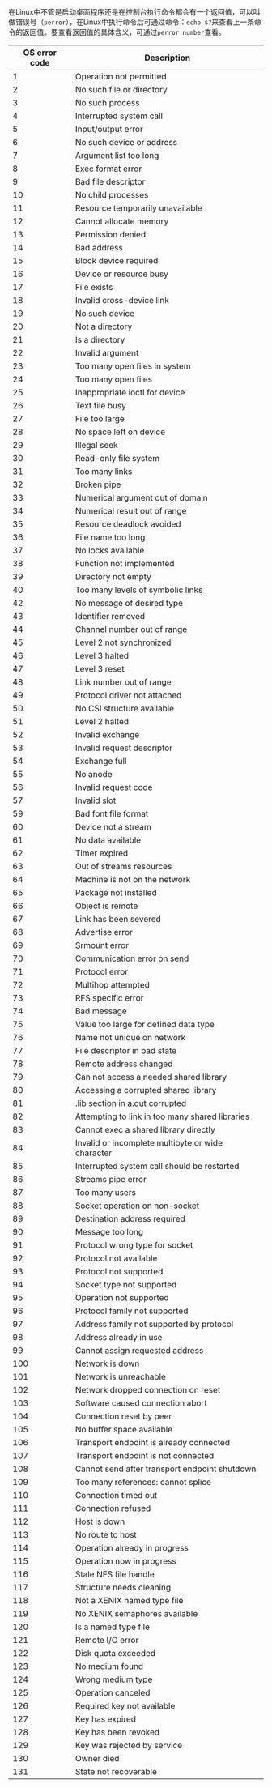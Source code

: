 在Linux中不管是启动桌面程序还是在控制台执行命令都会有一个返回值，可以叫做错误号（`perror`），在Linux中执行命令后可通过命令：`echo $?`来查看上一条命令的返回值。要查看返回值的具体含义，可通过`perror number`查看。

| OS error code | Description                                        |
|---------------|----------------------------------------------------|
| 1             | Operation not permitted                            |
| 2             | No such file or directory                          |
| 3             | No such process                                    |
| 4             | Interrupted system call                            |
| 5             | Input/output error                                 |
| 6             | No such device or address                          |
| 7             | Argument list too long                             |
| 8             | Exec format error                                  |
| 9             | Bad file descriptor                                |
| 10            | No child processes                                 |
| 11            | Resource temporarily unavailable                   |
| 12            | Cannot allocate memory                             |
| 13            | Permission denied                                  |
| 14            | Bad address                                        |
| 15            | Block device required                              |
| 16            | Device or resource busy                            |
| 17            | File exists                                        |
| 18            | Invalid cross-device link                          |
| 19            | No such device                                     |
| 20            | Not a directory                                    |
| 21            | Is a directory                                     |
| 22            | Invalid argument                                   |
| 23            | Too many open files in system                      |
| 24            | Too many open files                                |
| 25            | Inappropriate ioctl for device                     |
| 26            | Text file busy                                     |
| 27            | File too large                                     |
| 28            | No space left on device                            |
| 29            | Illegal seek                                       |
| 30            | Read-only file system                              |
| 31            | Too many links                                     |
| 32            | Broken pipe                                        |
| 33            | Numerical argument out of domain                   |
| 34            | Numerical result out of range                      |
| 35            | Resource deadlock avoided                          |
| 36            | File name too long                                 |
| 37            | No locks available                                 |
| 38            | Function not implemented                           |
| 39            | Directory not empty                                |
| 40            | Too many levels of symbolic links                  |
| 42            | No message of desired type                         |
| 43            | Identifier removed                                 |
| 44            | Channel number out of range                        |
| 45            | Level 2 not synchronized                           |
| 46            | Level 3 halted                                     |
| 47            | Level 3 reset                                      |
| 48            | Link number out of range                           |
| 49            | Protocol driver not attached                       |
| 50            | No CSI structure available                         |
| 51            | Level 2 halted                                     |
| 52            | Invalid exchange                                   |
| 53            | Invalid request descriptor                         |
| 54            | Exchange full                                      |
| 55            | No anode                                           |
| 56            | Invalid request code                               |
| 57            | Invalid slot                                       |
| 59            | Bad font file format                               |
| 60            | Device not a stream                                |
| 61            | No data available                                  |
| 62            | Timer expired                                      |
| 63            | Out of streams resources                           |
| 64            | Machine is not on the network                      |
| 65            | Package not installed                              |
| 66            | Object is remote                                   |
| 67            | Link has been severed                              |
| 68            | Advertise error                                    |
| 69            | Srmount error                                      |
| 70            | Communication error on send                        |
| 71            | Protocol error                                     |
| 72            | Multihop attempted                                 |
| 73            | RFS specific error                                 |
| 74            | Bad message                                        |
| 75            | Value too large for defined data type              |
| 76            | Name not unique on network                         |
| 77            | File descriptor in bad state                       |
| 78            | Remote address changed                             |
| 79            | Can not access a needed shared library             |
| 80            | Accessing a corrupted shared library               |
| 81            | .lib section in a.out corrupted                    |
| 82            | Attempting to link in too many shared libraries    |
| 83            | Cannot exec a shared library directly              |
| 84            | Invalid or incomplete multibyte or wide character  |
| 85            | Interrupted system call should be restarted        |
| 86            | Streams pipe error                                 |
| 87            | Too many users                                     |
| 88            | Socket operation on non-socket                     |
| 89            | Destination address required                       |
| 90            | Message too long                                   |
| 91            | Protocol wrong type for socket                     |
| 92            | Protocol not available                             |
| 93            | Protocol not supported                             |
| 94            | Socket type not supported                          |
| 95            | Operation not supported                            |
| 96            | Protocol family not supported                      |
| 97            | Address family not supported by protocol           |
| 98            | Address already in use                             |
| 99            | Cannot assign requested address                    |
| 100           | Network is down                                    |
| 101           | Network is unreachable                             |
| 102           | Network dropped connection on reset                |
| 103           | Software caused connection abort                   |
| 104           | Connection reset by peer                           |
| 105           | No buffer space available                          |
| 106           | Transport endpoint is already connected            |
| 107           | Transport endpoint is not connected                |
| 108           | Cannot send after transport endpoint shutdown      |
| 109           | Too many references: cannot splice                 |
| 110           | Connection timed out                               |
| 111           | Connection refused                                 |
| 112           | Host is down                                       |
| 113           | No route to host                                   |
| 114           | Operation already in progress                      |
| 115           | Operation now in progress                          |
| 116           | Stale NFS file handle                              |
| 117           | Structure needs cleaning                           |
| 118           | Not a XENIX named type file                        |
| 119           | No XENIX semaphores available                      |
| 120           | Is a named type file                               |
| 121           | Remote I/O error                                   |
| 122           | Disk quota exceeded                                |
| 123           | No medium found                                    |
| 124           | Wrong medium type                                  |
| 125           | Operation canceled                                 |
| 126           | Required key not available                         |
| 127           | Key has expired                                    |
| 128           | Key has been revoked                               |
| 129           | Key was rejected by service                        |
| 130           | Owner died                                         |
| 131           | State not recoverable                              |
